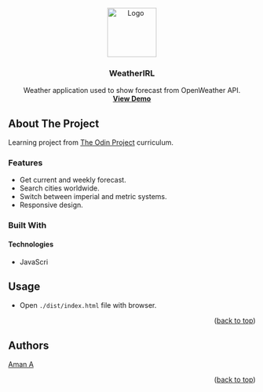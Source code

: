 <div id="top"></div>

<!-- PROJECT LOGO -->
<br />
<div align="center">
  <a href="#">
    <img src="https://user-images.githubusercontent.com/20213395/160851688-6903b15b-418f-4ef9-baf8-d2de8389b554.png" alt="Logo" width="100" height="100">
  </a>

<h3 align="center">WeatherIRL</h3>

  <p align="center">
    Weather application used to show forecast from OpenWeather API.
    <br />
    <a href="https://amana4416.github.io/weather-app/dist#index.html"><strong>View Demo</strong></a>
  </p>
</div>



<!-- ABOUT THE PROJECT -->
## About The Project


Learning project from [The Odin Project](https://www.theodinproject.com/lessons/node-path-javascript-weather-app) curriculum.

### Features

* Get current and weekly forecast.
* Search cities worldwide.
* Switch between imperial and metric systems.
* Responsive design.

### Built With

#### Technologies

* JavaScri




## Usage

* Open `./dist/index.html` file with browser.

<p align="right">(<a href="#top">back to top</a>)</p>







<!-- AUTHORS -->
## Authors

[Aman A]((https://github.com/amana4416)) 

<p align="right">(<a href="#top">back to top</a>)</p>






